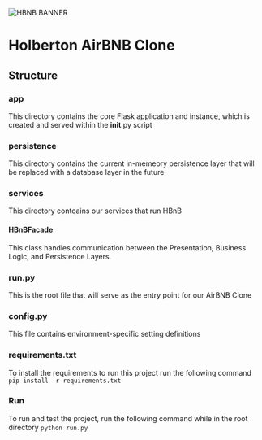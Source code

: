 
![HBNB BANNER](https://github.com/user-attachments/assets/26bfe7b6-cdf6-479a-90de-4d41d1bd740e)

# Holberton AirBNB Clone

## Structure

### app
This directory contains the core Flask application and instance, which is created and served within the __init__.py script

### persistence
This directory contains the current in-memeory persistence layer that will be replaced with a database layer in the future

### services
This directory contoains our services that run HBnB
#### HBnBFacade
This class handles communication between the Presentation, Business Logic, and Persistence Layers.

### run.py
This is the root file that will serve as the entry point for our AirBNB Clone

### config.py
This file contains environment-specific setting definitions

### requirements.txt
To install the requirements to run this project run the following command
`pip install -r requirements.txt`

### Run
To run and test the project, run the following command while in the root directory
`python run.py`
